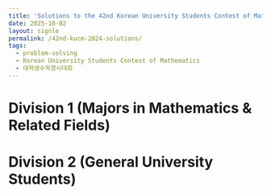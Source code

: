 ```yaml
---
title: 'Solutions to the 42nd Korean University Students Contest of Mathematics'
date: 2025-10-02
layout: signle
permalink: /42nd-kucm-2024-solutions/
tags:
  - problem-solving
  - Korean University Students Contest of Mathematics
  - 대학생수학경시대회
---
```


# Division 1 (Majors in Mathematics & Related Fields)



# Division 2 (General University Students)
